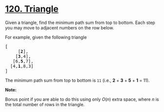 <h1 class="title__20p2"><a href="https://leetcode-cn.com/problems/triangle/">120. Triangle</a></h1>

<div class="notranslate"><p>Given a triangle, find the minimum path sum from top to bottom. Each step you may move to adjacent numbers on the row below.</p>

<p>For example, given the following triangle</p>

<pre>[
     [<strong>2</strong>],
    [<strong>3</strong>,4],
   [6,<strong>5</strong>,7],
  [4,<strong>1</strong>,8,3]
]
</pre>

<p>The minimum path sum from top to bottom is <code>11</code> (i.e., <strong>2</strong> + <strong>3</strong> + <strong>5</strong> + <strong>1</strong> = 11).</p>

<p><strong>Note:</strong></p>

<p>Bonus point if you are able to do this using only <em>O</em>(<em>n</em>) extra space, where <em>n</em> is the total number of rows in the triangle.</p>
</div>